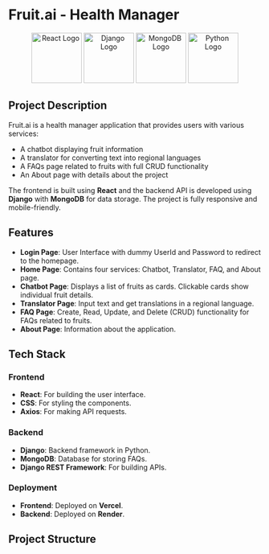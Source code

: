 # Fruit.ai - Health Manager
<p align="center">
  <img src="https://cdn.worldvectorlogo.com/logos/react-2.svg" alt="React Logo" width="100" />
  <img src="https://cdn.worldvectorlogo.com/logos/django.svg" alt="Django Logo" width="100" />
  <img src="https://cdn.worldvectorlogo.com/logos/mongodb-icon-1.svg" alt="MongoDB Logo" width="100" />
  <img src="https://cdn.worldvectorlogo.com/logos/python-5.svg" alt="Python Logo" width="100" />
</p>

## Project Description

Fruit.ai is a health manager application that provides users with various services:
- A chatbot displaying fruit information
- A translator for converting text into regional languages
- A FAQs page related to fruits with full CRUD functionality
- An About page with details about the project

The frontend is built using **React** and the backend API is developed using **Django** with **MongoDB** for data storage. The project is fully responsive and mobile-friendly.

## Features

- **Login Page**: User Interface with dummy UserId and Password to redirect to the homepage.
- **Home Page**: Contains four services: Chatbot, Translator, FAQ, and About page.
- **Chatbot Page**: Displays a list of fruits as cards. Clickable cards show individual fruit details.
- **Translator Page**: Input text and get translations in a regional language.
- **FAQ Page**: Create, Read, Update, and Delete (CRUD) functionality for FAQs related to fruits.
- **About Page**: Information about the application.

## Tech Stack

### Frontend
- **React**: For building the user interface.
- **CSS**: For styling the components.
- **Axios**: For making API requests.

### Backend
- **Django**: Backend framework in Python.
- **MongoDB**: Database for storing FAQs.
- **Django REST Framework**: For building APIs.
  
### Deployment
- **Frontend**: Deployed on **Vercel**.
- **Backend**: Deployed on **Render**.

## Project Structure

